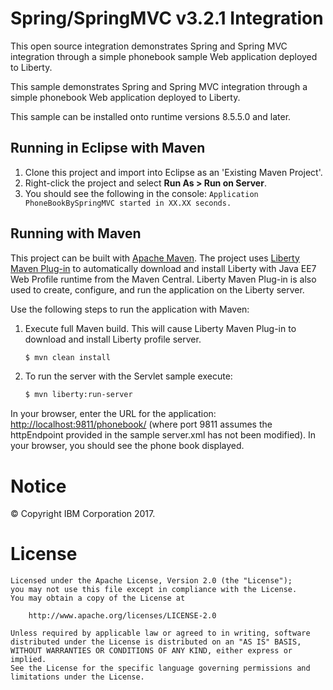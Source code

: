 Spring/SpringMVC v3.2.1 Integration
==============

This open source integration demonstrates Spring and Spring MVC integration through a simple phonebook sample Web application deployed to Liberty.

This sample demonstrates Spring and Spring MVC integration through a simple phonebook Web application deployed to Liberty.

This sample can be installed onto runtime versions 8.5.5.0 and later.


## Running in Eclipse with Maven

1. Clone this project and import into Eclipse as an 'Existing Maven Project'.
2. Right-click the project and select **Run As > Run on Server**.
3. You should see the following in the console: `Application PhoneBookBySpringMVC started in XX.XX seconds.`

## Running with Maven

This project can be built with [Apache Maven](http://maven.apache.org/). The project uses [Liberty Maven Plug-in][] to automatically download and install Liberty with Java EE7 Web Profile runtime from the Maven Central. Liberty Maven Plug-in is also used to create, configure, and run the application on the Liberty server. 

Use the following steps to run the application with Maven:

1. Execute full Maven build. This will cause Liberty Maven Plug-in to download and install Liberty profile server.
    ```bash
    $ mvn clean install
    ```
    
2. To run the server with the Servlet sample execute:
    ```bash
    $ mvn liberty:run-server
    ```

In your browser, enter the URL for the application: [http://localhost:9811/phonebook/](http://localhost:9811/phonebook/) (where port 9811 assumes the httpEndpoint provided in the sample server.xml has not been modified).
In your browser, you should see the phone book displayed.

# Notice

© Copyright IBM Corporation 2017.

# License

```text
Licensed under the Apache License, Version 2.0 (the "License");
you may not use this file except in compliance with the License.
You may obtain a copy of the License at

    http://www.apache.org/licenses/LICENSE-2.0

Unless required by applicable law or agreed to in writing, software
distributed under the License is distributed on an "AS IS" BASIS,
WITHOUT WARRANTIES OR CONDITIONS OF ANY KIND, either express or implied.
See the License for the specific language governing permissions and
limitations under the License.
````

[Liberty Maven Plug-in]: https://github.com/WASdev/ci.maven
